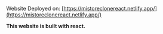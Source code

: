 Website Deployed on: [https://mistoreclonereact.netlify.app/](https://mistoreclonereact.netlify.app/)

**This website is built with react.**